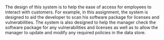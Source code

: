 The design of this system is to help the ease of access for employees to interact with customers. For example, in this assignment, the system is designed to aid the developer to scan his software package for licenses and vulnerabilities. The system is also designed to help the manager check the software package for any vulnerabilities and licenses as well as to allow the manager to update and modify any required policies in the data store. 




